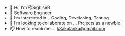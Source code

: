- 👋 Hi, I’m @SightseR
- 🌱 Software Engineer
- 👀 I’m interested in ...Coding, Developing, Testing
- 💞️ I’m looking to collaborate on ... Projects as a newbie
- 📫 How to reach me ... k3akalanka@gmail.com

<!---
SightseR/SightseR is a ✨ special ✨ repository because its `README.md` (this file) appears on your GitHub profile.
You can click the Preview link to take a look at your changes.
--->
